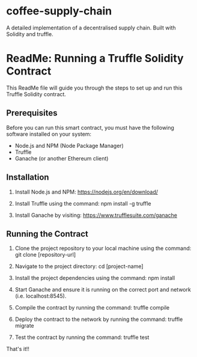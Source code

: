 # coffee-supply-chain

A detailed implementation of a decentralised supply chain. Built with Solidity and truffle.

# ReadMe: Running a Truffle Solidity Contract

This ReadMe file will guide you through the steps to set up and run this Truffle Solidity contract.

## Prerequisites

Before you can run this smart contract, you must have the following software installed on your system:

- Node.js and NPM (Node Package Manager)
- Truffle
- Ganache (or another Ethereum client)

## Installation

1. Install Node.js and NPM: https://nodejs.org/en/download/

2. Install Truffle using the command: npm install -g truffle

3. Install Ganache by visiting: https://www.trufflesuite.com/ganache

## Running the Contract

1. Clone the project repository to your local machine using the command: git clone [repository-url]

2. Navigate to the project directory: cd [project-name]

3. Install the project dependencies using the command: npm install

4. Start Ganache and ensure it is running on the correct port and network (i.e. localhost:8545).

5. Compile the contract by running the command: truffle compile

6. Deploy the contract to the network by running the command: truffle migrate

7. Test the contract by running the command: truffle test


That's it!!
